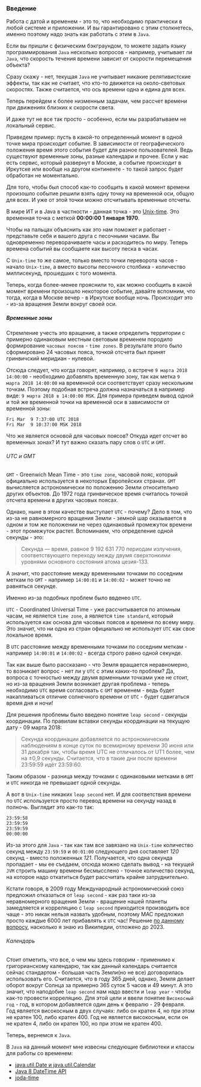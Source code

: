 ### Введение
Работа с датой и временем - это то, что необходимо практически в любой системе и приложении.
И вы гарантировано с этим столкнетесь, именно поэтому надо знать как работать с этим в `Java`.


Если вы пришли с физическим бэкграундом, то можете задать языку программирования `Java`
несколько вопросов - например, учитывает ли `Java`, что скорость течения времени зависит от скорости перемещения объекта?

Сразу скажу - нет, текущая `Java` не учитывает никакие релятивистские эффекты, так как не считает, что
кто-то движется на около-световых скоростях. Также считается, что ось времени одна и едина для всех.

Теперь перейдем к более низменным задачам, чем рассчет времени при движениях близких к скорости света.

И даже тут не все так просто - особенно, если мы разрабатываем не локальный сервис.

Приведем пример: пусть в какой-то определенный момент в одной точке мира происходит событие. В зависимости от географического положения
время этого события будет для разное пользователей. Ведь существуют временные зоны, разные календари и прочее.
Если у нас есть сервис, который развернут в Москве, а событие происходит в Иркутске или вообще на другом континенте - то такой запрос будет обработан не моментально.

Для того, чтобы был способ как-то сообщить в какой момент времени произошло событие решили взять одну точку на временной оси, общую для всех.
И уже от этой точки можно отсчитывать временные отсчеты.

В мире ИТ и в Java в частности -  данная точка - это [Unix-time](https://ru.wikipedia.org/wiki/UNIX-%D0%B2%D1%80%D0%B5%D0%BC%D1%8F).
Это временная точка с меткой **00:00:00 1 января 1970**.

Чтобы на пальцах объяснить как это нам поможет и работает - представьте себя и вашего друга с песочными часами.
Вы одновременно переворачиваете часы и расходитесь по миру. Теперь времена событий вы сообщаете как высоту песка в часах.

С `Unix-time` то же самое, только вместо точки переворота часов - начало `Unix-time`,
а вместо высоты песочного столбика - количество миллисекунд, прошедших с того момента.

Теперь, когда более-менее прояснили то, как можно сообщить в какой момент времени произошло некоторое событие, давайте вспомним, что
тогда, когда в Москве вечер - в Иркутске вообще ночь. Происходит это - из-за вращения Земли вокруг своей оси.
##### Временные зоны
Стремление учесть это вращение, а также определить территории с примерно одинаковым местным световым временем породило формирование `часовых поясов` - `time zones`.
В результате этого было сформировано 24 часовых пояса, точкой отсчета был принят гринвичский меридиан - нулевой.

Отсюда следует, что когда говорят, например, о встрече `9 марта 2018 14:00:00` - необходимо добавлять временную зону, так как метка `9 марта 2018 14:00:00` на временной оси соответствует сразу нескольким точкам. Поэтому подобная встреча должна назначаться в например виде: `9 марта 2018 в 14:00:00 MSK`.
Для примера приведем вывод одной и той же временной точки на временной оси в зависимости от временной зоны:
```
Fri Mar  9 7:37:00 UTC 2018
Fri Mar  9 10:37:00 MSK 2018
```

Что же является основой для часовых поясов? Откуда идет отсчет во временных зонах? И тут важно сказать пару слов о `UTC` и `GMT`.
###### UTC и GMT
`GMT` - Greenwich Mean Time - это `time zone`, часовой пояс, который официально используется в некоторых Европейских странах.
`GMT` вычисляется астрономически по положению Земли относительно других объектов.
До 1972 года гринвическое время считалось точкой отсчета времени в других часовых поясах.

Однако, ныне в этом качестве выступает `UTC` - почему?
Дело в том, что из-за не равномерного вращения Земли - земной шар оказывается в одном и том же положении не через одинаковый промежуток времени - этот промежуток растет.
Вспоминаем, что определение одной секунды - это:
> Секунда — время, равное 9 192 631 770 периодам излучения, соответствующего переходу между двумя сверхтонкими уровнями основного состояния атома цезия-133.

А значит, что расстояние между временными точками по соседним меткам по `GMT` - например `14:00:01` и `14:00:02` - может точно не равняться секунде.

Именно из-за подобных проблем было ввденео `UTC`.

`UTC` - Coordinated Universal Time - уже рассчитывается по атомным часам, не является `time zone`, а является `time standard`,
который используется как основа для часовых поясов и времени по всему миру.
Это значит, что ни одна из стран официально не использует `UTC` как свое локальное время.

В `UTC` расстояние между временными точками по соседним меткам - например `14:00:01` и `14:00:02` - всегда строго равно одной секунде.

Так как выше было рассказано - что Земля вращается неравномерно, то возникает вопрос - нет ли у `UTC` с этим каких-то проблем? Да, вопроса с точностью между двумя врменными точками уже не стоит, но из-за вращения Земли возникает другая проблема - теперь необходимо `UTC` время согласовать с `GMT` временем - ведь будет накапливаться отличие солнечного времени от `UTC` - будет сдвигаться время дня и ночи!

Для решения проблемы было введено понятие `leap second` - секунды координации. По правилам вставки секунды координации на текущую дату - 09 марта 2018:
> Секунда координации добавляется по астрономическим наблюдениям в конце суток по всемирному времени 30 июня или 31 декабря так, чтобы время UTC не отличалось от UT1 более, чем на ±0,9 секунды. Считается, что в такие дни после времени 23:59:59 идёт 23:59:60.

Таким образом - разница между точками с одинаковыми метками в `GMT` и `UTC` никогда не превышает одной секунды.

А вот в `Unix-time` никаких `leap second` нет. И для соответствия времени по `UTC` используется просто перевод времени на секунду назад в полночь.
Выглядит это как-то так:
```
23:59:58
23:59:59
23:59:59
00:00:00
```

Из-за этого для `Java` - так как там все завязано на `Unix-time` количество секунд между `23:59:59` и `00:01:00` следующего дня составляет *120* секунд - вместо положенных *121*.
Получается, что одна секунда пропадает - мы ее съедаем, отсюда можно сделать вывод - на текущей `JVM` строить машину времени бесмысслено - точное количество секунд, на которое надо откатиться будет рассчитать крайне затруднительно.

Кстати говоря, в 2009 году Международный астрономический союз предложил отказаться от `leap second` - как раз таки из-за неравномерного вращения Земли - вращение нашей планеты замедляется и корреляцию с `leap second` приходится производить все чаще - это никак нельзя назвать удобным, поэтому MAC предложил просто каждые 6000 лет  прибавлять к `UTC` час! Решение [по данному вопросу](https://ru.wikipedia.org/wiki/%D0%A1%D0%B5%D0%BA%D1%83%D0%BD%D0%B4%D0%B0_%D0%BA%D0%BE%D0%BE%D1%80%D0%B4%D0%B8%D0%BD%D0%B0%D1%86%D0%B8%D0%B8), насколько я знаю из Википедии, отложено до 2023.

###### Календарь
Стоит отметить, что все, о чем мы здесь говорим - применимо к григорианскому календарю, так как данный календарь считается сейчас стандартом - большая часть Земли(но не все) договорилась использовать его.
Считается, что в году 365 дней, однако, Земля делает оборот вокруг Солнца за примерно 365 суток 5 часов и 49 минут.
А это значит, что наподобие `leap second` нам надо ввести и `leap year` - чтобы как-то провести корреляцию.
Для этой цели и ввели понятие `Високосный год` - год, в котором добавляется один день к февралю - 29 февраля.
Год является високосным в двух случаях: либо он кратен 4, но при этом не кратен 100, либо кратен 400. Год не является високосным, если он не кратен 4, либо он кратен 100, но при этом не кратен 400.


Теперь, вернемся к `Java`.

В `Java` на данный момент мне извесны следующие библиотеки и классы для работы со временем:
* [java.util.Date и java.util.Calendar](./date_and_calendar.md)
* [Java 8 DateTime API](./TimeAPI.md)
* [joda-time](./joda-time.md)
